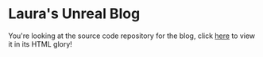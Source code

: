# Laura's Unreal Blog

You're looking at the source code repository for the blog, click
[here](https://landelare.github.io/) to view it in its HTML glory!
